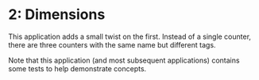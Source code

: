 # 2: Dimensions

This application adds a small twist on the first.
Instead of a single counter, there are three counters with the same name but different tags.

Note that this application (and most subsequent applications) contains some tests to help demonstrate concepts.

